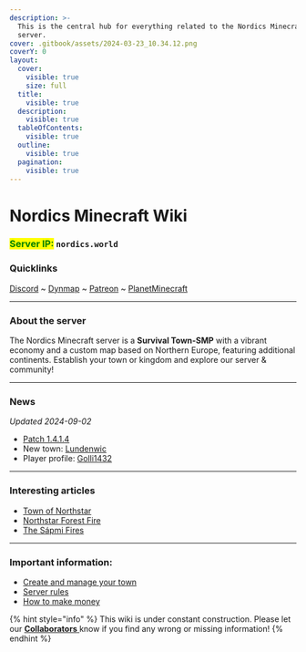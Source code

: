 ```yaml
---
description: >-
  This is the central hub for everything related to the Nordics Minecraft
  server.
cover: .gitbook/assets/2024-03-23_10.34.12.png
coverY: 0
layout:
  cover:
    visible: true
    size: full
  title:
    visible: true
  description:
    visible: true
  tableOfContents:
    visible: true
  outline:
    visible: true
  pagination:
    visible: true
---
```


# Nordics Minecraft Wiki

### <mark style="color:green;">Server IP:</mark> `nordics.world`

### Quicklinks

[Discord](https://discord.gg/nordics) \~ [Dynmap](http://135.125.177.79:3200) \~ [Patreon](https://www.patreon.com/nordics) \~ [PlanetMinecraft](https://www.planetminecraft.com/server/nordics-minecraft-server/)

***

### About the server

The Nordics Minecraft server is a **Survival Town-SMP** with a vibrant economy and a custom map based on Northern Europe, featuring additional continents. Establish your town or kingdom and explore our server & community!

***

### News

_Updated 2024-09-02_

* [Patch 1.4.1.](changelog-updates/1.4-1.21-update/1.4.1.3.md)[4](changelog-updates/1.4-1.21-update/1.4.1.4.md)
* New town: [Lundenwic](the-world/civilization/towns/lundenwic.md)
* Player profile: [Golli1432](the-world/civilization/players/golli1432.md)

***

### Interesting articles

* [Town of Northstar](the-world/civilization/towns/northstar/)
* [Northstar Forest Fire](server-events/terrain-incidents/northstar-forest-fire.md)
* [The Sápmi Fires](server-events/terrain-incidents/the-sapmi-forest-fire.md)

***

### Important information:

* [Create and manage your town](guides-and-commands/town-and-economy-guides/towny-guide/)
* [Server rules](general-information/rules-and-moderation/server-rules.md)
* [How to make money](the-world/economy/make-money/)

{% hint style="info" %}
This wiki is under constant construction. Please let our [**Collaborators** ](general-information/rules-and-moderation/personnel-list/)know if you find any wrong or missing information!
{% endhint %}
